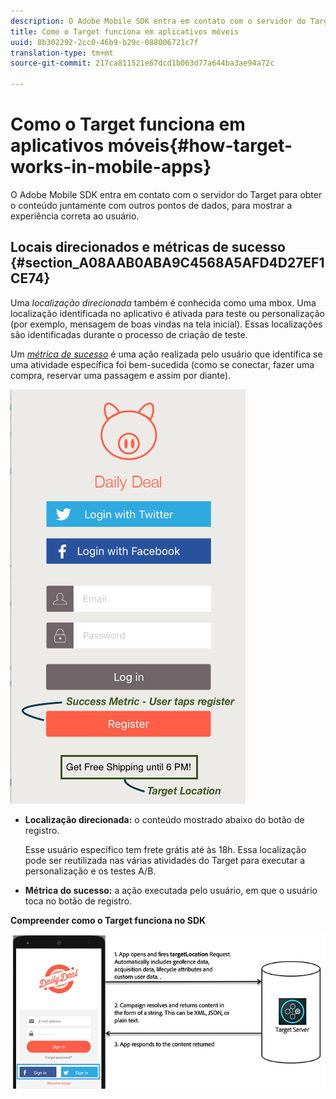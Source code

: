 ```yaml
---
description: O Adobe Mobile SDK entra em contato com o servidor do Target para obter o conteúdo juntamente com outros pontos de dados, para mostrar a experiência correta ao usuário.
title: Como o Target funciona em aplicativos móveis
uuid: 8b302292-2cc0-46b9-b29c-088006721c7f
translation-type: tm+mt
source-git-commit: 217ca811521e67dcd1b063d77a644ba3ae94a72c

---
```



# Como o Target funciona em aplicativos móveis{#how-target-works-in-mobile-apps}

O Adobe Mobile SDK entra em contato com o servidor do Target para obter o conteúdo juntamente com outros pontos de dados, para mostrar a experiência correta ao usuário.

## Locais direcionados e métricas de sucesso  {#section_A08AAB0ABA9C4568A5AFD4D27EF1CE74}

Uma *localização direcionada* também é conhecida como uma  mbox. Uma localização identificada no aplicativo é ativada para teste ou personalização (por exemplo, mensagem de boas vindas na tela inicial). Essas localizações são identificadas durante o processo de criação de teste.

Um *[métrica de sucesso](../c-activities/r-success-metrics/success-metrics.md#reference_D011575C85DA48E989A244593D9B9924)* é uma ação realizada pelo usuário que identifica se uma atividade específica foi bem-sucedida (como se conectar, fazer uma compra, reservar uma passagem e assim por diante).

![](assets/mobile-target-location.png)

* **Localização direcionada:** o conteúdo mostrado abaixo do botão de registro.

   Esse usuário específico tem frete grátis até às 18h. Essa localização pode ser reutilizada nas várias atividades do Target para executar a personalização e os testes A/B.

* **Métrica do sucesso:** a ação executada pelo usuário, em que o usuário toca no botão de registro.

**Compreender como o Target funciona no SDK**

![](assets/how-target-mobile-works.png)

